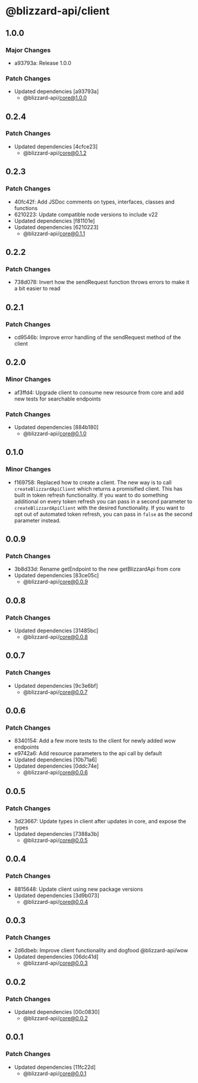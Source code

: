 # @blizzard-api/client

## 1.0.0

### Major Changes

- a93793a: Release 1.0.0

### Patch Changes

- Updated dependencies [a93793a]
  - @blizzard-api/core@1.0.0

## 0.2.4

### Patch Changes

- Updated dependencies [4cfce23]
  - @blizzard-api/core@0.1.2

## 0.2.3

### Patch Changes

- 40fc42f: Add JSDoc comments on types, interfaces, classes and functions
- 6210223: Update compatible node versions to include v22
- Updated dependencies [f81101e]
- Updated dependencies [6210223]
  - @blizzard-api/core@0.1.1

## 0.2.2

### Patch Changes

- 738d078: Invert how the sendRequest function throws errors to make it a bit easier to read

## 0.2.1

### Patch Changes

- cd9546b: Improve error handling of the sendRequest method of the client

## 0.2.0

### Minor Changes

- af3ffd4: Upgrade client to consume new resource from core and add new tests for searchable endpoints

### Patch Changes

- Updated dependencies [884b180]
  - @blizzard-api/core@0.1.0

## 0.1.0

### Minor Changes

- f169758: Replaced how to create a client.
  The new way is to call `createBlizzardApiClient` which returns a promisified client. This has built in token refresh functionality. If you want to do something additional on every token refresh you can pass in a second parameter to `createBlizzardApiClient` with the desired functionality. If you want to opt out of automated token refresh, you can pass in `false` as the second parameter instead.

## 0.0.9

### Patch Changes

- 3b8d33d: Rename getEndpoint to the new getBlizzardApi from core
- Updated dependencies [83ce05c]
  - @blizzard-api/core@0.0.9

## 0.0.8

### Patch Changes

- Updated dependencies [31485bc]
  - @blizzard-api/core@0.0.8

## 0.0.7

### Patch Changes

- Updated dependencies [9c3e6bf]
  - @blizzard-api/core@0.0.7

## 0.0.6

### Patch Changes

- 8340154: Add a few more tests to the client for newly added wow endpoints
- e9742a6: Add resource parameters to the api call by default
- Updated dependencies [10b71a6]
- Updated dependencies [0ddc74e]
  - @blizzard-api/core@0.0.6

## 0.0.5

### Patch Changes

- 3d23667: Update types in client after updates in core, and expose the types
- Updated dependencies [7388a3b]
  - @blizzard-api/core@0.0.5

## 0.0.4

### Patch Changes

- 8815648: Update client using new package versions
- Updated dependencies [3d9b073]
  - @blizzard-api/core@0.0.4

## 0.0.3

### Patch Changes

- 2d6dbeb: Improve client functionality and dogfood @blizzard-api/wow
- Updated dependencies [06dc41d]
  - @blizzard-api/core@0.0.3

## 0.0.2

### Patch Changes

- Updated dependencies [00c0830]
  - @blizzard-api/core@0.0.2

## 0.0.1

### Patch Changes

- Updated dependencies [11fc22d]
  - @blizzard-api/core@0.0.1
